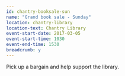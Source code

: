 ```yaml
---
id: chantry-booksale-sun
name: "Grand book sale - Sunday"
location: chantry-library
location-text: Chantry Library
event-start-date: 2017-03-05
event-start-time: 1030
event-end-time: 1530
breadcrumb: y
---
```


Pick up a bargain and help support the library.
